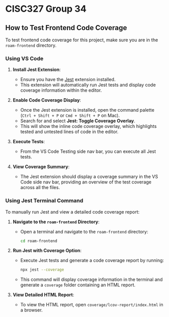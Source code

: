 # CISC327 Group 34

## How to Test Frontend Code Coverage

To test frontend code coverage for this project, make sure you are in the `roam-frontend` directory.

### Using VS Code

1. **Install Jest Extension**: 
   - Ensure you have the [Jest](https://marketplace.visualstudio.com/items?itemName=Orta.vscode-jest) extension installed.
   - This extension will automatically run Jest tests and display code coverage information within the editor.

2. **Enable Code Coverage Display**:
   - Once the Jest extension is installed, open the command palette (`Ctrl + Shift + P` or `Cmd + Shift + P` on Mac).
   - Search for and select **Jest: Toggle Coverage Overlay**.
   - This will show the inline code coverage overlay, which highlights tested and untested lines of code in the editor.

3. **Execute Tests**:
    - From the VS Code Testing side nav bar, you can execute all Jest tests.

4. **View Coverage Summary**:
   - The Jest extension should display a coverage summary in the VS Code side nav bar, providing an overview of the test coverage across all the files.

### Using Jest Terminal Command

To manually run Jest and view a detailed code coverage report:

1. **Navigate to the `roam-frontend` Directory**:
   - Open a terminal and navigate to the `roam-frontend` directory:
     ```bash
     cd roam-frontend
     ```

2. **Run Jest with Coverage Option**:
   - Execute Jest tests and generate a code coverage report by running:
     ```bash
     npx jest --coverage
     ```
   - This command will display coverage information in the terminal and generate a `coverage` folder containing an HTML report.

3. **View Detailed HTML Report**:
   - To view the HTML report, open `coverage/lcov-report/index.html` in a browser.
